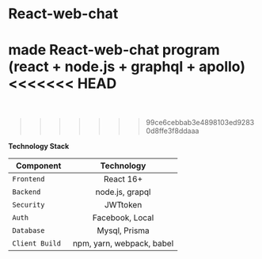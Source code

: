 # React-web-chat
made React-web-chat program (react + node.js + graphql + apollo)
<<<<<<< HEAD
<br />
<br />
=======

>>>>>>> 99ce6cebbab3e4898103ed92830d8ffe3f8ddaaa


**Technology Stack**

| Component | Technology |
|---|:---:|
| `Frontend` | 	React 16+ | 
| `Backend` | node.js, grapql |
| `Security` | JWTtoken |
| `Auth` | Facebook, Local |
| `Database` | Mysql, Prisma |
| `Client Build	` | npm, yarn, webpack, babel |
